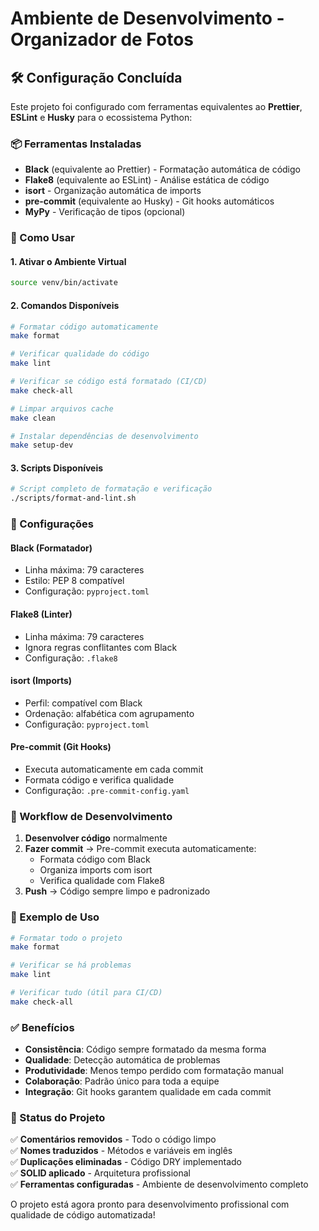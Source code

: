 # Ambiente de Desenvolvimento - Organizador de Fotos

## 🛠️ Configuração Concluída

Este projeto foi configurado com ferramentas equivalentes ao **Prettier**, **ESLint** e **Husky** para o ecossistema Python:

### 📦 Ferramentas Instaladas

- **Black** (equivalente ao Prettier) - Formatação automática de código
- **Flake8** (equivalente ao ESLint) - Análise estática de código
- **isort** - Organização automática de imports
- **pre-commit** (equivalente ao Husky) - Git hooks automáticos
- **MyPy** - Verificação de tipos (opcional)

### 🚀 Como Usar

#### 1. Ativar o Ambiente Virtual
```bash
source venv/bin/activate
```

#### 2. Comandos Disponíveis

```bash
# Formatar código automaticamente
make format

# Verificar qualidade do código
make lint

# Verificar se código está formatado (CI/CD)
make check-all

# Limpar arquivos cache
make clean

# Instalar dependências de desenvolvimento
make setup-dev
```

#### 3. Scripts Disponíveis

```bash
# Script completo de formatação e verificação
./scripts/format-and-lint.sh
```

### 🔧 Configurações

#### Black (Formatador)
- Linha máxima: 79 caracteres
- Estilo: PEP 8 compatível
- Configuração: `pyproject.toml`

#### Flake8 (Linter)
- Linha máxima: 79 caracteres
- Ignora regras conflitantes com Black
- Configuração: `.flake8`

#### isort (Imports)
- Perfil: compatível com Black
- Ordenação: alfabética com agrupamento
- Configuração: `pyproject.toml`

#### Pre-commit (Git Hooks)
- Executa automaticamente em cada commit
- Formata código e verifica qualidade
- Configuração: `.pre-commit-config.yaml`

### 🔄 Workflow de Desenvolvimento

1. **Desenvolver código** normalmente
2. **Fazer commit** → Pre-commit executa automaticamente:
   - Formata código com Black
   - Organiza imports com isort
   - Verifica qualidade com Flake8
3. **Push** → Código sempre limpo e padronizado

### 📝 Exemplo de Uso

```bash
# Formatar todo o projeto
make format

# Verificar se há problemas
make lint

# Verificar tudo (útil para CI/CD)
make check-all
```

### ✅ Benefícios

- **Consistência**: Código sempre formatado da mesma forma
- **Qualidade**: Detecção automática de problemas
- **Produtividade**: Menos tempo perdido com formatação manual
- **Colaboração**: Padrão único para toda a equipe
- **Integração**: Git hooks garantem qualidade em cada commit

### 🎯 Status do Projeto

✅ **Comentários removidos** - Todo o código limpo  
✅ **Nomes traduzidos** - Métodos e variáveis em inglês  
✅ **Duplicações eliminadas** - Código DRY implementado  
✅ **SOLID aplicado** - Arquitetura profissional  
✅ **Ferramentas configuradas** - Ambiente de desenvolvimento completo  

O projeto está agora pronto para desenvolvimento profissional com qualidade de código automatizada!
